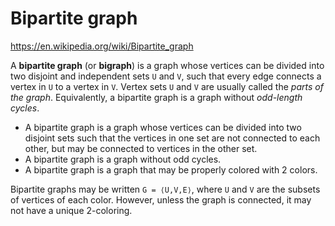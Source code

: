 # Bipartite graph

https://en.wikipedia.org/wiki/Bipartite_graph

A **bipartite graph** (or **bigraph**) is a graph whose vertices can be divided into two disjoint and independent sets `U` and `V`, such that every edge connects a vertex in `U` to a vertex in `V`. Vertex sets `U` and `V` are usually called the *parts of the graph*. Equivalently, a bipartite graph is a graph without *odd-length cycles*.

* A bipartite graph is a graph whose vertices can be divided into two disjoint sets such that the vertices in one set are not connected to each other, but may be connected to vertices in the other set.
* A bipartite graph is a graph without odd cycles.
* A bipartite graph is a graph that may be properly colored with 2 colors.

Bipartite graphs may be written `G = ⟨U,V,E⟩`, where `U` and `V` are the subsets of vertices of each color. However, unless the graph is connected, it may not have a unique 2-coloring.
